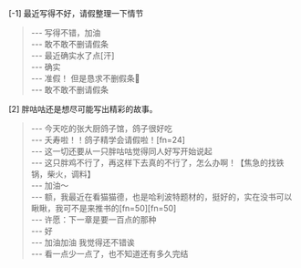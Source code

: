 
[-1] 最近写得不好，请假整理一下情节
>--- 写得不错，加油<br>
>--- 敢不敢不删请假条<br>
>--- 最近确实水了点[汗]<br>
>--- 确实<br>
>--- 准假！
但是恳求不删假条🤕<br>
>--- 敢不敢不删请假条<br>

[2] 胖咕咕还是想尽可能写出精彩的故事。
>--- 今天吃的张大厨鸽子馆，鸽子很好吃<br>
>--- 夭寿啦！！鸽子精学会请假啦！[fn=24]<br>
>--- 这一切还要从一只胖咕咕觉得同人好写开始说起<br>
>--- 这只胖鸡不行了，再这样下去真的不行了，怎么办啊！【焦急的找铁锅，柴火，调料】<br>
>--- 加油～<br>
>--- 额，我最近在看猫猫德，也是哈利波特题材的，挺好的，实在没书可以瞅瞅，我可不是来推书的[fn=50][fn=50]<br>
>--- 许愿：下一章是要一百点的那种<br>
>--- 好<br>
>--- 加油加油 我觉得还不错诶<br>
>--- 看一点少一点了，也不知道还有多久完结<br>
